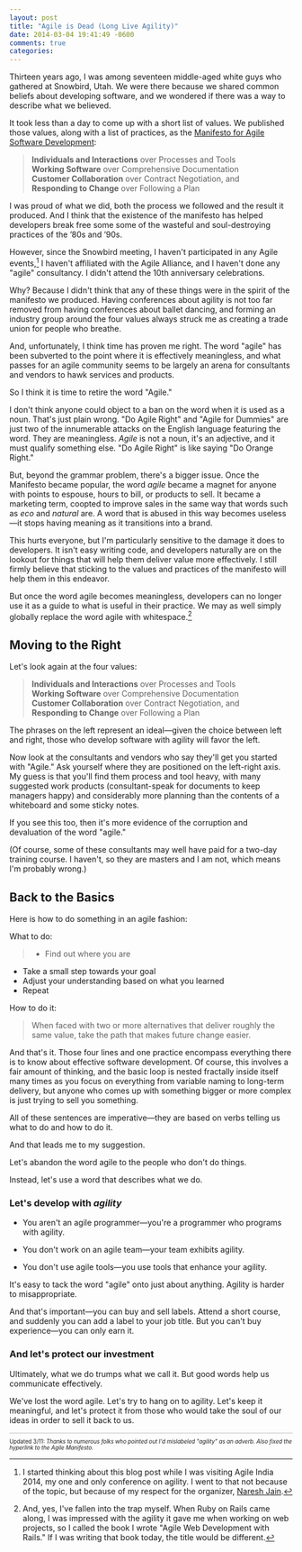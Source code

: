 ```yaml
---
layout: post
title: "Agile is Dead (Long Live Agility)"
date: 2014-03-04 19:41:49 -0600
comments: true
categories: 
---
```


Thirteen years ago, I was among seventeen middle-aged white guys who
gathered at Snowbird, Utah. We were there because we shared common beliefs about
developing software, and we wondered if there was a way to describe what
we believed.

It took less than a day to come up with a short list of values. We
published those values, along with a list of practices, as the
[Manifesto for Agile Software Development](http://agilemanifesto.org/‎):

> **Individuals and Interactions** over Processes and Tools  
> **Working Software** over Comprehensive Documentation  
> **Customer Collaboration** over Contract Negotiation, and  
> **Responding to Change** over Following a Plan

I was proud of what we did, both the process we followed and the
result it produced. And I think that the existence of the  manifesto has helped
developers break free some some of the wasteful and soul-destroying
practices of the ’80s and ’90s.

However, since the Snowbird meeting, I haven't participated in any
Agile events,[^1] I haven't affiliated with the Agile Alliance,
and I haven't done any "agile" consultancy. I didn't attend the 10th
anniversary celebrations.

Why? Because I didn't think that any of these things were in the
spirit of the manifesto we produced. Having conferences about agility
is not too far removed from having conferences about ballet dancing,
and forming an industry group around the four values always struck me
as creating a trade union for people who breathe.

And, unfortunately, I think time has proven me right. The word "agile"
has been subverted to the point where it is effectively meaningless,
and what passes for an agile community seems to be largely an arena
for consultants and vendors to hawk services and products.

So I think it is time to retire the word "Agile."

I don't think anyone could object to a ban on the word when it is used
as a noun. That's just plain wrong. "Do Agile Right" and "Agile for
Dummies" are just two of the innumerable attacks on the English
language featuring the word. They are meaningless. <em>Agile</em> is
not a noun, it's an adjective, and it must qualify something else. "Do
Agile Right" is like saying "Do Orange Right."

But, beyond the grammar problem, there's a bigger issue. Once the
Manifesto became popular, the word _agile_ became a magnet for anyone
with points to espouse, hours to bill, or products to sell. It
became a marketing term, coopted to improve sales in
the same way that words such as _eco_ and _natural_ are. A word that
is abused in this way becomes useless—it stops having meaning as it
transitions into a brand.

This hurts everyone, but I'm particularly sensitive to the damage it
does to developers. It isn't easy writing code, and developers
naturally are on the lookout for things that will help them deliver
value more effectively. I still firmly believe that sticking to the values
and practices of the manifesto will help them in this endeavor.

But once the word agile becomes meaningless, developers can no longer
use it as a guide to what is useful in their practice. We may as well
simply globally replace the word agile with whitespace.[^2]

## Moving to the Right

Let's look again at the four values:

> **Individuals and Interactions** over Processes and Tools  
> **Working Software** over Comprehensive Documentation  
> **Customer Collaboration** over Contract Negotiation, and  
> **Responding to Change** over Following a Plan


The phrases on the left represent an ideal—given the choice between
left and right, those who develop software with agility will favor the
left.

Now look at the consultants and vendors who say they'll get you
started with "Agile." Ask yourself where they are positioned on the
left-right axis. My guess is that you'll find them process and tool
heavy, with many suggested work products (consultant-speak for
documents to keep managers happy) and considerably more planning than
the contents of a whiteboard and some sticky notes.

If you see this too, then it's more evidence of the corruption and
devaluation of the word "agile."

(Of course, some of these consultants may well have paid for a two-day
training course. I haven't, so they are masters and I am not, which
means I'm probably wrong.)

## Back to the Basics

Here is how to do something in an agile fashion:

What to do:

> * Find out where you are
* Take a small step towards your goal
* Adjust your understanding based on what you learned
* Repeat

How to do it:

> When faced with two or more alternatives that deliver roughly the
> same value, take the path that makes future change easier.

And that's it. Those four lines and one practice encompass everything
there is to know about effective software development. Of course, this
involves a fair amount of thinking, and the basic loop is nested
fractally inside itself many times as you focus on everything from
variable naming to long-term delivery, but anyone who comes up with
something bigger or more complex is just trying to sell you something.


All of these sentences are imperative—they are based on verbs telling
us what to do and how to do it.

And that leads me to my suggestion.

Let's abandon the word agile to the people who don't do things.

Instead, let's use a word that describes what we do.

### Let's develop with _agility_

* You aren't an agile programmer—you're a programmer who programs with agility.

* You don't work on an agile team—your team exhibits agility.

* You don't use agile tools—you use tools that enhance your agility.

It's easy to tack the word "agile" onto just about anything. Agility
is harder to misappropriate.

And that's important—you can buy and sell labels. Attend a short
course, and suddenly you can add a label to your job title. But you
can't buy experience—you can only earn it.


### And let's protect our investment

Ultimately, what we do trumps what we call it. But good words help us
communicate effectively.

We've lost the word agile. Let's try to hang on to agility. Let's keep
it meaningful, and let's protect it from those who would take the soul
of our ideas in order to sell it back to us.




<section style="margin-top: 2em 0em; border-top: 1px solid silver; font-size: 70%">

Updated 3/11: _Thanks to numerous folks who pointed out I'd mislabeled
"agility" as an adverb. Also fixed the hyperlink to the Agile Manifesto._
</section>


[^1]: I started thinking about this blog post while I was visiting Agile India 2014, my one and only conference on agility. I went to that not because of the topic, but because of my respect for the organizer, [Naresh Jain](http://nareshjain.com/).

[^2]: And, yes, I've fallen into the trap myself. When Ruby on Rails came along, I was impressed with the agility it gave me when working on web projects, so I called the book I wrote "Agile Web Development with Rails." If I was writing that book today, the title would be different.

